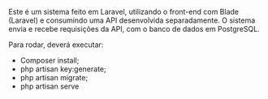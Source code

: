 Este é um sistema feito em Laravel, utilizando o front-end com Blade (Laravel) e consumindo uma API desenvolvida separadamente.
O sistema envia e recebe requisições da API, com o banco de dados em PostgreSQL.

Para rodar, deverá executar:

- Composer install;
- php artisan key:generate;
- php artisan migrate;
- php artisan serve
